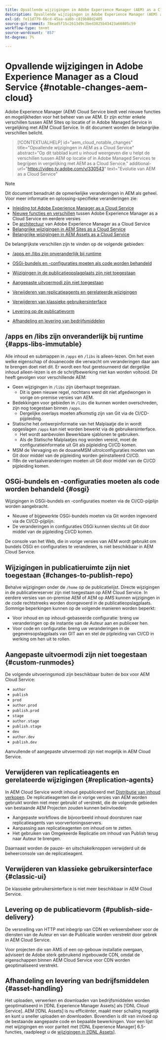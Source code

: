 ```yaml
---
title: Opvallende wijzigingen in Adobe Experience Manager (AEM) as a Cloud Service
description: Opvallende wijzigingen in Adobe Experience Manager (AEM) as a Cloud Service.
exl-id: fe11d779-66cd-45aa-aa6b-c819b88d2405
source-git-commit: 78ead5f15c2613d9c3bed3025b43423a66805c59
workflow-type: tm+mt
source-wordcount: '857'
ht-degree: 7%

---
```


# Opvallende wijzigingen in Adobe Experience Manager as a Cloud Service {#notable-changes-aem-cloud}

Adobe Experience Manager (AEM) Cloud Service biedt veel nieuwe functies en mogelijkheden voor het beheer van uw AEM. Er zijn echter enkele verschillen tussen AEM Sites op locatie of in Adobe Managed Service in vergelijking met AEM Cloud Service. In dit document worden de belangrijke verschillen belicht.

>[!CONTEXTUALHELP]
>id="aem_cloud_notable_changes"
>title="Opvallende wijzigingen in AEM as a Cloud Service"
>abstract="Op dit tabblad kunt u inhoud weergeven die u helpt de verschillen tussen AEM op locatie of in Adobe Managed Services te begrijpen in vergelijking met AEM as a Cloud Service."
>additional-url="https://video.tv.adobe.com/v/330543" text="Evolutie van AEM as a Cloud Service"


>[!NOTE]
>Dit document benadrukt de opmerkelijke veranderingen in AEM als geheel. Voor meer informatie en oplossing-specifieke veranderingen zie:
>
>* [Inleiding tot Adobe Experience Manager as a Cloud Service](/help/overview/introduction.md)
>* [Nieuwe functies en verschillen](/help/overview/what-is-new-and-different.md) tussen Adobe Experience Manager as a Cloud Service en eerdere versies
>* De [architectuur](/help/overview/architecture.md) van Adobe Experience Manager as a Cloud Service
>* [Belangrijke wijzigingen in AEM Sites as a Cloud Service](/help/sites-cloud/sites-cloud-changes.md)
>* [Belangrijke wijzigingen in AEM Assets as a Cloud Service](/help/assets/assets-cloud-changes.md)

De belangrijkste verschillen zijn te vinden op de volgende gebieden:

* [/apps en /libs zijn onveranderlijk bij runtime](#apps-libs-immutable)

* [OSGi-bundels en -configuraties moeten als code worden behandeld](#osgi)

* [Wijzigingen in de publicatieopslagplaats zijn niet toegestaan](#changes-to-publish-repo)

* [Aangepaste uitvoermodi zijn niet toegestaan](#custom-runmodes)

* [Verwijderen van replicatieagents en gerelateerde wijzigingen](#replication-agents)

* [Verwijderen van klassieke gebruikersinterface](#classic-ui)

* [Levering op de publicatievorm](#publish-side-delivery)

* [Afhandeling en levering van bedrijfsmiddelen](#asset-handling)

## /apps en /libs zijn onveranderlijk bij runtime {#apps-libs-immutable}

Alle inhoud en submappen in `/apps` en `/libs` is alleen-lezen. Om het even welke eigenschap of douanecode die verwacht om veranderingen daar aan te brengen doet niet dit. Er wordt een fout geretourneerd dat dergelijke inhoud alleen-lezen is en de schrijfbewerking niet kan worden voltooid. Dit heeft gevolgen voor verschillende AEM:

* Geen wijzigingen in `/libs` zijn überhaupt toegestaan.
   * Dit is geen nieuwe regel, nochtans werd dit niet afgedwongen in vorige on-premise versies van AEM.
* Bedekkingen voor gebieden in `/libs` die kunnen worden overschreden, zijn nog toegestaan binnen `/apps`.
   * Dergelijke overlays moeten afkomstig zijn van Git via de CI/CD-pijpleiding.
* Statische het ontwerpinformatie van het Malplaatje die in wordt opgeslagen `/apps` kan niet worden bewerkt via de gebruikersinterface.
   * Het wordt aanbevolen Bewerkbare sjablonen te gebruiken.
   * Als de Statische Malplaatjes nog worden vereist, moet de configuratieinformatie uit Git als pijpleiding CI/CD komen.
* MSM de Vervaging en de douaneMSM uitrolconfiguraties moeten van Git door middel van de pijpleiding worden geïnstalleerd CI/CD.
* I18n de vertaalveranderingen moeten uit Git door middel van de CI/CD pijpleiding komen.

## OSGi-bundels en -configuraties moeten als code worden behandeld {#osgi}

Wijzigingen in OSGi-bundels en -configuraties moeten via de CI/CD-pijplijn worden aangebracht.

* Nieuwe of bijgewerkte OSGi-bundels moeten via Git worden ingevoerd via de CI/CD-pijplijn.
* De veranderingen in configuraties OSGi kunnen slechts uit Git door middel van de pijpleiding CI/CD komen.

De console van het Web, die in vorige versies van AEM wordt gebruikt om bundels OSGi en configuraties te veranderen, is niet beschikbaar in AEM Cloud Service.

## Wijzigingen in publicatieruimte zijn niet toegestaan {#changes-to-publish-repo}

Behalve wijzigingen onder de `/home` op de publicatielijst. Directe wijzigingen in de publicatiereserver zijn niet toegestaan op AEM Cloud Service. In eerdere versies van on-premise AEM of AEM op AMS kunnen wijzigingen in de code rechtstreeks worden doorgevoerd in de publicatieopslagplaats. Sommige beperkingen kunnen op de volgende manieren worden beperkt:

* Voor inhoud en op inhoud-gebaseerde configuratie: breng uw veranderingen op de instantie van de Auteur aan en publiceer hen.
* Voor code en configuratie: breng uw veranderingen in de gegevensopslagplaats van GIT aan en stel de pijpleiding van CI/CD in werking om hen uit te rollen.

## Aangepaste uitvoermodi zijn niet toegestaan {#custom-runmodes}

De volgende uitvoeringsmodi zijn beschikbaar buiten de box voor AEM Cloud Service:

* `author`
* `publish`
* `prod`
* `author.prod`
* `publish.prod`
* `stage`
* `author.stage`
* `publish.stage`
* `dev`
* `author.dev`
* `publish.dev`

Aanvullende of aangepaste uitvoermodi zijn niet mogelijk in AEM Cloud Service.

## Verwijderen van replicatieagents en gerelateerde wijzigingen {#replication-agents}

In AEM Cloud Service wordt inhoud gepubliceerd met [Distributie van inhoud verkopen](https://sling.apache.org/documentation/bundles/content-distribution.html). De replicatieagenten die in vorige versies van AEM worden gebruikt worden niet meer gebruikt of verstrekt, die de volgende gebieden van bestaande AEM Projecten zouden kunnen beïnvloeden:

* Aangepaste workflows die bijvoorbeeld inhoud doorsturen naar replicatieagents van voorvertoningsservers.
* Aanpassing aan replicatieagenten om inhoud om te zetten.
* Het gebruiken van Omgekeerde Replicatie om inhoud van Publish terug naar Auteur te brengen.

Daarnaast worden de pauze- en uitschakelknoppen verwijderd uit de beheerconsole van de replicatieagent.

## Verwijderen van klassieke gebruikersinterface {#classic-ui}

De klassieke gebruikersinterface is niet meer beschikbaar in AEM Cloud Service.

## Levering op de publicatievorm {#publish-side-delivery}

De versnelling van HTTP met inbegrip van CDN en verkeersbeheer voor de diensten van de Auteur en van de Publicatie worden verstrekt door gebrek in AEM Cloud Service.

Voor projecten die van AMS of een op-gebouw installatie overgaan, adviseert de Adobe sterk gebruikend ingebouwde CDN, omdat de eigenschappen binnen AEM Cloud Service voor CDN worden geoptimaliseerd verstrekt.

## Afhandeling en levering van bedrijfsmiddelen {#asset-handling}

Het uploaden, verwerken en downloaden van bedrijfsmiddelen worden geoptimaliseerd in [!DNL Experience Manager Assets] als [!DNL Cloud Service]. AEM [!DNL Assets] is nu efficiënter, maakt meer schaling mogelijk en kunt u sneller uploaden en downloaden. Bovendien is dit van invloed op de bestaande aangepaste code en bepaalde bewerkingen. Voor een lijst met wijzigingen en voor pariteit met [!DNL Experience Manager] 6.5-functies, raadpleegt u de [wijzigingen in [!DNL Assets]](/help/assets/assets-cloud-changes.md).
